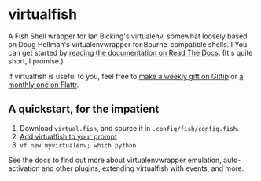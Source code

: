 # virtualfish

A Fish Shell wrapper for Ian Bicking's virtualenv, somewhat loosely based on Doug Hellman's virtualenvwrapper for Bourne-compatible shells.
I
You can get started by [reading the documentation on Read The Docs](http://virtualfish.readthedocs.org/en/latest/). (It's quite short, I promise.)

If virtualfish is useful to you, feel free to [make a weekly gift on Gittip](https://www.gittip.com/adambrenecki/) or [a monthly one on Flattr](https://flattr.com/submit/auto?user_id=adambrenecki&url=https%3A%2F%2Fgithub.com%2Fadambrenecki%2Fvirtualfish%2F).

## A quickstart, for the impatient

1. Download `virtual.fish`, and source it in `.config/fish/config.fish`.
2. [Add virtualfish to your prompt](http://virtualfish.readthedocs.org/en/latest/install.html#customizing-your-fish-prompt)
2. `vf new myvirtualenv; which python`

See the docs to find out more about virtualenvwrapper emulation, auto-activation and other plugins, extending virtualfish with events, and more.
